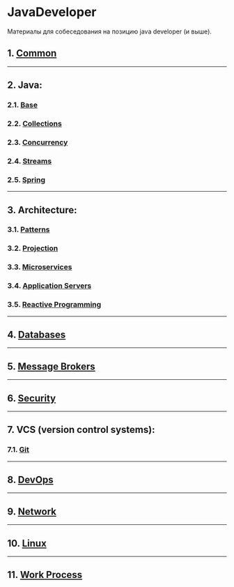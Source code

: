 # JavaDeveloper

Материалы для собеседования на позицию java developer (и выше).

<!--ts-->
<!--te-->

## 1. [Common](topics/common/README.md)

---

## 2. Java:

### 2.1. [Base](topics/java/base/README.md)

### 2.2. [Collections](topics/java/collections/README.md)

### 2.3. [Concurrency](topics/java/concurrency/README.md)

### 2.4. [Streams](topics/java/streams/README.md)

### 2.5. [Spring](topics/java/spring/README.md)

---

## 3. Architecture:

### 3.1. [Patterns](topics/architecture/patterns/README.md)

### 3.2. [Projection](topics/architecture/projection/README.md)

### 3.3. [Microservices](topics/architecture/microservices/README.md)

### 3.4. [Application Servers](topics/architecture/application-servers/README.md)

### 3.5. [Reactive Programming](topics/architecture/reactive-programming/README.md)

---

## 4. [Databases](topics/databases/README.md)

---

## 5. [Message Brokers](topics/message-brokers/README.md)

---

## 6. [Security](topics/security/README.md)

---

## 7. VCS (version control systems):

### 7.1. [Git](topics/vcs/git/README.md)

---

## 8. [DevOps](topics/devops/README.md)

---

## 9. [Network](topics/network/README.md)

---

## 10. [Linux](topics/linux/README.md)

---

## 11. [Work Process](topics/work-process/README.md)